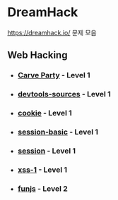 # DreamHack
https://dreamhack.io/ 문제 모음

## Web Hacking
- ### [Carve Party](https://dreamhack.io/wargame/challenges/96/) - Level 1
- ### [devtools-sources](https://dreamhack.io/wargame/challenges/267/) - Level 1
- ### [cookie](https://dreamhack.io/wargame/challenges/6/) - Level 1
- ### [session-basic](https://dreamhack.io/wargame/challenges/409/) - Level 1
- ### [session](https://dreamhack.io/wargame/challenges/266/) - Level 1
- ### [xss-1](https://dreamhack.io/wargame/challenges/28/) - Level 1

- ### [funjs](https://dreamhack.io/wargame/challenges/116/) - Level 2
